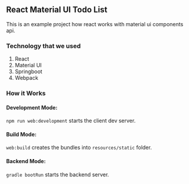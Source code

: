## React Material UI Todo List
This is an example project how react works with material ui components api. 

### Technology that we used
1. React
2. Material UI
3. Springboot
4. Webpack

### How it Works
#### Development Mode:
`npm run web:development` starts the client dev server.
#### Build Mode:
`web:build` creates the bundles into `resources/static` folder.
#### Backend Mode:
`gradle bootRun` starts the backend server.